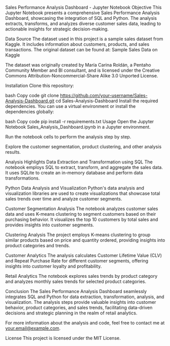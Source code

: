 
Sales Performance Analysis Dashboard - Jupyter Notebook
Objective
This Jupyter Notebook presents a comprehensive Sales Performance Analysis Dashboard, showcasing the integration of SQL and Python. The analysis extracts, transforms, and analyzes diverse customer sales data, leading to actionable insights for strategic decision-making.

Data Source
The dataset used in this project is a sample sales dataset from Kaggle. It includes information about customers, products, and sales transactions. The original dataset can be found at: Sample Sales Data on Kaggle

The dataset was originally created by María Carina Roldán, a Pentaho Community Member and BI consultant, and is licensed under the Creative Commons Attribution-Noncommercial-Share Alike 3.0 Unported License.

Installation
Clone this repository:

bash
Copy code
git clone https://github.com/your-username/Sales-Analysis-Dashboard.git
cd Sales-Analysis-Dashboard
Install the required dependencies. You can use a virtual environment or install the dependencies globally:

bash
Copy code
pip install -r requirements.txt
Usage
Open the Jupyter Notebook Sales_Analysis_Dashboard.ipynb in a Jupyter environment.

Run the notebook cells to perform the analysis step by step.

Explore the customer segmentation, product clustering, and other analysis results.

Analysis Highlights
Data Extraction and Transformation using SQL
The notebook employs SQL to extract, transform, and aggregate the sales data. It uses SQLite to create an in-memory database and perform data transformations.

Python Data Analysis and Visualization
Python's data analysis and visualization libraries are used to create visualizations that showcase total sales trends over time and analyze customer segments.

Customer Segmentation Analysis
The notebook analyzes customer sales data and uses K-means clustering to segment customers based on their purchasing behavior. It visualizes the top 10 customers by total sales and provides insights into customer segments.

Clustering Analysis
The project employs K-means clustering to group similar products based on price and quantity ordered, providing insights into product categories and trends.

Customer Analytics
The analysis calculates Customer Lifetime Value (CLV) and Repeat Purchase Rate for different customer segments, offering insights into customer loyalty and profitability.

Retail Analytics
The notebook explores sales trends by product category and analyzes monthly sales trends for selected product categories.

Conclusion
The Sales Performance Analysis Dashboard seamlessly integrates SQL and Python for data extraction, transformation, analysis, and visualization. The analysis steps provide valuable insights into customer behavior, product categories, and sales trends, facilitating data-driven decisions and strategic planning in the realm of retail analytics.

For more information about the analysis and code, feel free to contact me at your.email@example.com.

License
This project is licensed under the MIT License.
